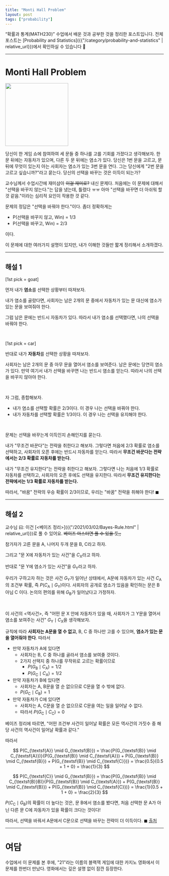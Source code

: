 ```yaml
---
title: "Monti Hall Problem"
layout: post
tags: ["probability"]
---
```

“확률과 통계(MATH230)” 수업에서 배운 것과 공부한 것을 정리한 포스트입니다. 전체 포스트는 [Probability and Statistics]({{"/category/probability-and-statistics" | relative_url}})에서 확인하실 수 있습니다 🎲

<hr/>

# Monti Hall Problem

<div class="statement" markdown="1">

<div class="img-wrapper">
<img src= "https://upload.wikimedia.org/wikipedia/commons/thumb/3/3f/Monty_open_door.svg/440px-Monty_open_door.svg.png" style="width:200px;">
</div>

당신이 한 게임 쇼에 참여하여 세 문들 중 하나를 고를 기회를 가졌다고 생각해보자. 한 문 뒤에는 자동차가 있으며, 다른 두 문 뒤에는 염소가 있다. 당신은 1번 문을 고르고, 문 뒤에 무엇이 있는지 아는 사회자는 염소가 있는 3번 문을 연다. 그는 당신에게 "2번 문을 고르고 싶습니까?"라고 묻는다. 당신의 선택을 바꾸는 것은 이득이 되는가?

</div>


교수님께서 수업시간에 재미삼아 ~~이걸 재미로?~~ 내신 문제다. 처음에는 이 문제에 대해서 "선택을 바꾸지 않는다."는 답을 냈는데, 틀렸다 ㅠㅠ 아마 "선택을 바꾸면 더 아쉬워 할 것 같음."이라는 심리적 요인이 작용한 것 같다.

문제의 정답은 "선택을 바꿔야 한다."이다. 좀더 정확하게는 

- P(선택을 바꾸지 않고, Win) = 1/3
- P(선택을 바꾸고, Win) = 2/3

이다.

이 문제에 대한 여러가지 설명이 있지만, 내가 이해한 것들만 짧게 정리해서 소개하겠다.

<hr/>

## 해설 1

[1st pick = goat]

먼저 내가 **염소**를 선택한 상황부터 따져보자.

내가 염소를 골랐다면, 사회자는 남은 2개의 문 중에서 자동차가 있는 문 대신에 염소가 있는 문을 보여줘야 한다.

그럼 남은 문에는 반드시 자동차가 있다. 따라서 내가 염소를 선택했다면, 나의 선택을 바꿔야 한다.

<br/>

[1st pick = car]

반대로 내가 **자동차**를 선택한 상황을 따져보자. 

사회자는 남은 2개의 문 중 아무 문을 열어서 염소를 보여준다. 남은 문에는 당연히 염소가 있다. 만약 여기서 내가 선택을 바꾸면 나는 반드시 염소를 얻는다. 따라서 나의 선택을 바꾸지 않아야 한다.

<br/>

자 그럼, 종합해보자.

- 내가 염소를 선택할 확률은 2/3이다. 이 경우 나는 선택을 바꿔야 한다.
- 내가 자동차를 선택할 확률은 1/3이다. 이 경우 나는 선택을 유지해야 한다.

<br/>

문제는 선택을 바꾸는게 이득인지 손해인지를 묻는다.

내가 "무조건 바꾼다"는 전략을 취한다고 해보자. 그렇다면 처음에 2/3 확률로 염소를 선택하고, 사회자의 오픈 후에는 반드시 자동차를 얻는다. 따라서 **무조건 바꾼다는 전략에서는 2/3 확률로 자동차를 받는다.**

내가 "무조건 유지한다"는 전략을 취한다고 해보자. 그렇다면 나는 처음에 1/3 확률로 자동차를 선택하고, 사회자의 오픈 후에도 선택을 유지한다. 따라서 **무조건 유지한다는 전략에서는 1/3 확률로 자동차를 받는다.**

따라서, "바꿈" 전략의 우승 확률이 2/3이므로, 우리는 "바꿈" 전략을 취해야 한다! $\blacksquare$


<hr/>

## 해설 2

교수님 曰: 이건 [\<베이즈 정리\>]({{"/2021/03/02/Bayes-Rule.html" | relative_url}})로 풀 수 있어요. ~~베이즈 마스터면 풀 수 있을 듯;;~~

참가자가 고른 문을 $\textsf{A}$, 나머지 두개 문을 $\textsf{B}$, $\textsf{C}$라고 하자.

그리고 "문 $\textsf{X}$에 자동차가 있는 사건"을 $C_{\textsf{X}}$라고 하자.

반대로 "문 $\textsf{Y}$에 염소가 있는 사건"을 $G_{\textsf{Y}}$라고 하자.

우리가 구하고자 하는 것은 사건 $G_{\textsf{Y}}$가 일어난 상태에서, $\textsf{A}$문에 자동차가 있는 사건 $C_{\textsf{A}}$의 조건부 확률, 즉 $P(C_{\textsf{A}} \mid G_{\textsf{Y}})$이다. 사회자의 공개로 염소가 있음을 확인하는 문은 $\textsf{B}$ 아님 $\textsf{C}$ 이다. 논의의 편의를 위해 $G_{\textsf{B}}$가 일어났다고 가정하자.

<br/>

이 사건의 \<역사건\>, 즉 "어떤 문 $\textsf{X}$ 안에 자동차가 있을 때, 사회자가 그 $\textsf{Y}$문을 열어서 염소를 보여주는 사건" $G_{\textsf{Y}} \mid C_{\textsf{X}}$을 생각해보자. 

규칙에 따라 **사회자는 $\textsf{A}$문을 열 수 없고**, $\textsf{B}$, $\textsf{C}$ 중 하나만 고를 수 있으며, **염소가 있는 문을 열어줘야 한다**. 따라서 

- 만약 자동차가 $\textsf{A}$에 있다면
  - 사회자는 $\textsf{B}$, $\textsf{C}$ 중 하나를 골라서 염소를 보여줄 것이다. 
  - 2가지 선택지 중 하나를 무작위로 고르는 확률이므로 
    - $P(G_{\textsf{B}} \mid C_{\textsf{A}}) = 1/2$
    - $P(G_{\textsf{C}} \mid C_{\textsf{A}}) = 1/2$
- 만약 자동차가 $\textsf{B}$에 있다면
  - 사회자는 $\textsf{A}$, $\textsf{B}$문을 열 순 없으므로 $\textsf{C}$문을 열 수 밖에 없다. 
  - $P(G_{\textsf{C}} \mid C_{\textsf{B}}) = 1$
- 만약 자동차가 $\textsf{C}$에 있다면
  - 사회자는 $\textsf{A}$, $\textsf{C}$문을 열 순 없으므로 $\textsf{C}$문을 여는 일을 일어날 수 없다.
  - 따라서 $P(G_{\textsf{C}} \mid C_{\textsf{C}}) = 0$

베이즈 정리에 따르면, "어떤 조건부 사건이 일어날 확률은 모든 역사건의 가짓수 중 해당 사건의 역사건이 일어날 확률과 같다."

따라서

$$
P(C_{\textsf{A}} \mid G_{\textsf{B}}) = \frac{P(G_{\textsf{B}} \mid C_{\textsf{A}})}{P(G_{\textsf{B}} \mid C_{\textsf{A}}) + P(G_{\textsf{B}} \mid C_{\textsf{B}}) + P(G_{\textsf{B}} \mid C_{\textsf{C}})} = \frac{0.5}{0.5 + 1 + 0} = \frac{1}{3}
$$

$$
P(C_{\textsf{C}} \mid G_{\textsf{B}}) = \frac{P(G_{\textsf{B}} \mid C_{\textsf{B}}B)}{P(G_{\textsf{B}} \mid C_{\textsf{A}}) + P(G_{\textsf{B}} \mid C_{\textsf{B}}) + P(G_{\textsf{B}} \mid C_{\textsf{C}})} = \frac{1}{0.5 + 1 + 0} = \frac{2}{3}
$$

$P(C_{\textsf{C}} \mid G_{\textsf{B}})$의 확률이 더 높다는 것은, 문 $\textsf{B}$에서 염소를 봤다면, 처음 선택한 문 $\textsf{A}$가 아닌 다른 문 $\textsf{C}$에 자동차가 있을 확률이 크다는 것이다!

따라서, 선택을 바꿔서 $\textsf{A}$문에서 $\textsf{C}$문으로 선택을 바꾸는 전략이 더 이득이다. $\blacksquare$ [출처](https://namu.wiki/w/%EB%AA%AC%ED%8B%B0%20%ED%99%80%20%EB%AC%B8%EC%A0%9C#s-3.3)

<hr/>

# 여담

수업에서 이 문제를 본 후에, "21"라는 이름의 블랙잭 게임에 대한 카지노 영화에서 이 문제를 한번더 만났다. 영화에서는 깊은 설명 없이 잠깐 등장한다.
